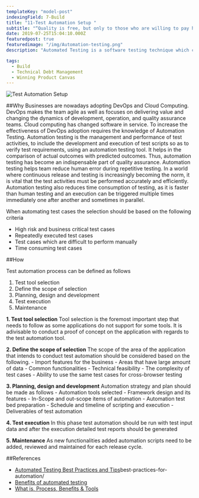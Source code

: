 ```yaml
---
templateKey: "model-post"
indexingField: 7-Build
title: "11-Test Automation Setup "
subtitle: "“Quality is free, but only to those who are willing to pay heavily for it.” – T. DeMarco and T. Lister"
date: 2019-07-25T15:04:10.000Z
featuredpost: true
featuredimage: "/img/Automation-testing.png"
description: "Automated Testing is a software testing technique which can test and compare the actual outcome against the expected result. Test automation requires considerable about of human involevement until the test suite is created. Once the test suite is created no human intervention is needed. So this reduces the time and cost of testing"

tags:
  - Build
  - Technical Debt Management
  - Winning Product Canvas
---
```


![Test Automation Setup](/img/Automation-testing.png)

##Why
Businesses are nowadays adopting DevOps and Cloud Computing. DevOps makes the team agile as well as focuses on delivering value and changing the dynamics of development, operation, and quality assurance teams. Cloud computing has changed software in service. To increase the effectiveness of DevOps adoption requires the knowledge of Automation Testing. Automation testing is the management and performance of test activities, to include the development and execution of test scripts so as to verify test requirements, using an automation testing tool. It helps in the comparison of actual outcomes with predicted outcomes. Thus, automation testing has become an indispensable part of quality assurance. Automation testing helps team reduce human error during repetitive testing. In a world where continuous release and testing is increasingly becoming the norm, it is vital that the test activities must be performed accurately and efficiently. Automation testing also reduces time consumption of testing, as it is faster than human testing and an execution can be triggered multiple times immediately one after another and sometimes in parallel.

When automating test cases the selection should be based on the following criteria

- High risk and business critical test cases
- Repeatedly executed test cases
- Test cases which are difficult to perform manually
- Time consuming test cases

##How

Test automation process can be defined as follows

1. Test tool selection
2. Define the scope of selection
3. Planning, design and development
4. Test execution
5. Maintenance

**1. Test tool selection**
Tool selection is the foremost important step that needs to follow as some applications do not support for some tools. It is adivisable to conduct a proof of concept on the application with regards to the test automation tool.

**2. Define the scope of selection**
The scope of the area of the application that intends to conduct test automation should be considered based on the following. - Import features for the business - Areas that have large amount of data - Common functionalities - Technical feasibility - The complexity of test cases - Ability to use the same test cases for cross-browser testing

**3. Planning, design and development**
Automation strategy and plan should be made as follows - Automation tools selected - Framework design and its features - In-Scope and out-scope items of automation - Automation test bed preparation - Schedule and timeline of scripting and execution - Deliverables of test automation

**4. Test execution**
In this phase test automation should be run with test input data and after the execution detailed test reports should be generated

**5. Maintenance**
As new functionalities added automation scripts need to be added, reviewed and maintained for each release cycle.

##References

- [Automated Testing Best Practices and Tips](https://smartbear.com/learn/automated-testing/)best-practices-for-automation/
- [Benefits of automated testing](https://saucelabs.com/blog/top-10-benefits-of-automated-testing)
- [What is, Process, Benefits & Tools](https://www.guru99.com/automation-testing.html)
